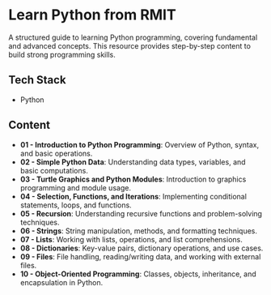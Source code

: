 # Learn Python from RMIT

A structured guide to learning Python programming, covering fundamental and advanced concepts. This resource provides step-by-step content to build strong programming skills.

## Tech Stack

- Python  

## Content

- **01 - Introduction to Python Programming**: Overview of Python, syntax, and basic operations.  
- **02 - Simple Python Data**: Understanding data types, variables, and basic computations.  
- **03 - Turtle Graphics and Python Modules**: Introduction to graphics programming and module usage.  
- **04 - Selection, Functions, and Iterations**: Implementing conditional statements, loops, and functions.  
- **05 - Recursion**: Understanding recursive functions and problem-solving techniques.  
- **06 - Strings**: String manipulation, methods, and formatting techniques.  
- **07 - Lists**: Working with lists, operations, and list comprehensions.  
- **08 - Dictionaries**: Key-value pairs, dictionary operations, and use cases.  
- **09 - Files**: File handling, reading/writing data, and working with external files.  
- **10 - Object-Oriented Programming**: Classes, objects, inheritance, and encapsulation in Python.  
